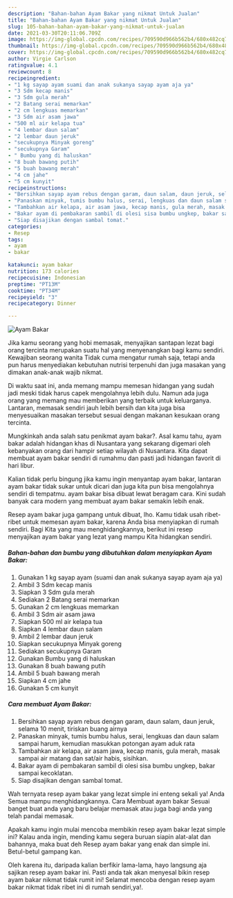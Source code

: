 ```yaml
---
description: "Bahan-bahan Ayam Bakar yang nikmat Untuk Jualan"
title: "Bahan-bahan Ayam Bakar yang nikmat Untuk Jualan"
slug: 105-bahan-bahan-ayam-bakar-yang-nikmat-untuk-jualan
date: 2021-03-30T20:11:06.709Z
image: https://img-global.cpcdn.com/recipes/709590d966b562b4/680x482cq70/ayam-bakar-foto-resep-utama.jpg
thumbnail: https://img-global.cpcdn.com/recipes/709590d966b562b4/680x482cq70/ayam-bakar-foto-resep-utama.jpg
cover: https://img-global.cpcdn.com/recipes/709590d966b562b4/680x482cq70/ayam-bakar-foto-resep-utama.jpg
author: Virgie Carlson
ratingvalue: 4.1
reviewcount: 8
recipeingredient:
- "1 kg sayap ayam suami dan anak sukanya sayap ayam aja ya"
- "3 Sdm kecap manis"
- "3 Sdm gula merah"
- "2 Batang serai memarkan"
- "2 cm lengkuas memarkan"
- "3 Sdm air asam jawa"
- "500 ml air kelapa tua"
- "4 lembar daun salam"
- "2 lembar daun jeruk"
- "secukupnya Minyak goreng"
- "secukupnya Garam"
- " Bumbu yang di haluskan"
- "8 buah bawang putih"
- "5 buah bawang merah"
- "4 cm jahe"
- "5 cm kunyit"
recipeinstructions:
- "Bersihkan sayap ayam rebus dengan garam, daun salam, daun jeruk, selama 10 menit, tiriskan buang airnya"
- "Panaskan minyak, tumis bumbu halus, serai, lengkuas dan daun salam sampai harum, kemudian masukkan potongan ayam aduk rata"
- "Tambahkan air kelapa, air asam jawa, kecap manis, gula merah, masak sampai air matang dan sat/air habis, sisihkan."
- "Bakar ayam di pembakaran sambil di olesi sisa bumbu ungkep, bakar sampai kecoklatan."
- "Siap disajikan dengan sambal tomat."
categories:
- Resep
tags:
- ayam
- bakar

katakunci: ayam bakar 
nutrition: 173 calories
recipecuisine: Indonesian
preptime: "PT13M"
cooktime: "PT34M"
recipeyield: "3"
recipecategory: Dinner

---
```



![Ayam Bakar](https://img-global.cpcdn.com/recipes/709590d966b562b4/680x482cq70/ayam-bakar-foto-resep-utama.jpg)

Jika kamu seorang yang hobi memasak, menyajikan santapan lezat bagi orang tercinta merupakan suatu hal yang menyenangkan bagi kamu sendiri. Kewajiban seorang  wanita Tidak cuma mengatur rumah saja, tetapi anda pun harus menyediakan kebutuhan nutrisi terpenuhi dan juga masakan yang dimakan anak-anak wajib nikmat.

Di waktu  saat ini, anda memang mampu memesan hidangan yang sudah jadi meski tidak harus capek mengolahnya lebih dulu. Namun ada juga orang yang memang mau memberikan yang terbaik untuk keluarganya. Lantaran, memasak sendiri jauh lebih bersih dan kita juga bisa menyesuaikan masakan tersebut sesuai dengan makanan kesukaan orang tercinta. 



Mungkinkah anda salah satu penikmat ayam bakar?. Asal kamu tahu, ayam bakar adalah hidangan khas di Nusantara yang sekarang digemari oleh kebanyakan orang dari hampir setiap wilayah di Nusantara. Kita dapat membuat ayam bakar sendiri di rumahmu dan pasti jadi hidangan favorit di hari libur.

Kalian tidak perlu bingung jika kamu ingin menyantap ayam bakar, lantaran ayam bakar tidak sukar untuk dicari dan juga kita pun bisa mengolahnya sendiri di tempatmu. ayam bakar bisa dibuat lewat beragam cara. Kini sudah banyak cara modern yang membuat ayam bakar semakin lebih enak.

Resep ayam bakar juga gampang untuk dibuat, lho. Kamu tidak usah ribet-ribet untuk memesan ayam bakar, karena Anda bisa menyiapkan di rumah sendiri. Bagi Kita yang mau menghidangkannya, berikut ini resep menyajikan ayam bakar yang lezat yang mampu Kita hidangkan sendiri.

<!--inarticleads1-->

##### Bahan-bahan dan bumbu yang dibutuhkan dalam menyiapkan Ayam Bakar:

1. Gunakan 1 kg sayap ayam (suami dan anak sukanya sayap ayam aja ya)
1. Ambil 3 Sdm kecap manis
1. Siapkan 3 Sdm gula merah
1. Sediakan 2 Batang serai memarkan
1. Gunakan 2 cm lengkuas memarkan
1. Ambil 3 Sdm air asam jawa
1. Siapkan 500 ml air kelapa tua
1. Siapkan 4 lembar daun salam
1. Ambil 2 lembar daun jeruk
1. Siapkan secukupnya Minyak goreng
1. Sediakan secukupnya Garam
1. Gunakan  Bumbu yang di haluskan
1. Gunakan 8 buah bawang putih
1. Ambil 5 buah bawang merah
1. Siapkan 4 cm jahe
1. Gunakan 5 cm kunyit




<!--inarticleads2-->

##### Cara membuat Ayam Bakar:

1. Bersihkan sayap ayam rebus dengan garam, daun salam, daun jeruk, selama 10 menit, tiriskan buang airnya
1. Panaskan minyak, tumis bumbu halus, serai, lengkuas dan daun salam sampai harum, kemudian masukkan potongan ayam aduk rata
1. Tambahkan air kelapa, air asam jawa, kecap manis, gula merah, masak sampai air matang dan sat/air habis, sisihkan.
1. Bakar ayam di pembakaran sambil di olesi sisa bumbu ungkep, bakar sampai kecoklatan.
1. Siap disajikan dengan sambal tomat.




Wah ternyata resep ayam bakar yang lezat simple ini enteng sekali ya! Anda Semua mampu menghidangkannya. Cara Membuat ayam bakar Sesuai banget buat anda yang baru belajar memasak atau juga bagi anda yang telah pandai memasak.

Apakah kamu ingin mulai mencoba membikin resep ayam bakar lezat simple ini? Kalau anda ingin, mending kamu segera buruan siapin alat-alat dan bahannya, maka buat deh Resep ayam bakar yang enak dan simple ini. Betul-betul gampang kan. 

Oleh karena itu, daripada kalian berfikir lama-lama, hayo langsung aja sajikan resep ayam bakar ini. Pasti anda tak akan menyesal bikin resep ayam bakar nikmat tidak rumit ini! Selamat mencoba dengan resep ayam bakar nikmat tidak ribet ini di rumah sendiri,ya!.

